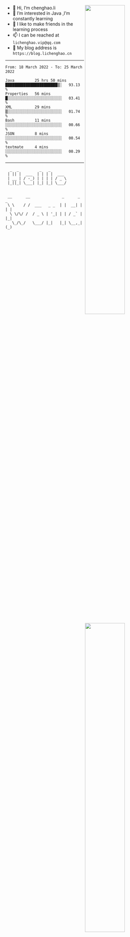 [<img align="right" width="50%" src="https://github-readme-stats.vercel.app/api?username=lichlaughing&show_icons=true">](https://metrics.lecoq.io/ouuan?template=classic)
- 👋 Hi, I’m chenghao.li
- 👀 I’m interested in Java ,I’m constantly learning
- 💞️ I like to make friends in the learning process
- 📫 I can be reached at `lichenghao.vip@qq.com`
- 🔗 My blog address is `https://blog.lichenghao.cn`


------
<!--START_SECTION:waka-->

```text
From: 18 March 2022 - To: 25 March 2022

Java         25 hrs 50 mins  ███████████████████████▒░   93.13 %
Properties   56 mins         █░░░░░░░░░░░░░░░░░░░░░░░░   03.41 %
XML          29 mins         ▒░░░░░░░░░░░░░░░░░░░░░░░░   01.74 %
Bash         11 mins         ░░░░░░░░░░░░░░░░░░░░░░░░░   00.66 %
JSON         8 mins          ░░░░░░░░░░░░░░░░░░░░░░░░░   00.54 %
textmate     4 mins          ░░░░░░░░░░░░░░░░░░░░░░░░░   00.29 %
```

<!--END_SECTION:waka-->

------

[<img align="right" width="50%" src="https://www.clustrmaps.com/map_v2.png?cl=ffffff&w=300&t=tt&d=o2HGaalky8OiHBxnoPq9wPYTNv7qpo8ua9FG06sBqt4&co=2d78ad&ct=ffffff">](https://github.com/lichlaughing)

```
  _  _         _   _       
 | || |  ___  | | | |  ___ 
 | __ | / -_) | | | | / _ \
 |_||_| \___| |_| |_| \___/
                           
```
```
 __      __              _      _     _ 
 \ \    / /  ___   _ _  | |  __| |   | |
  \ \/\/ /  / _ \ | '_| | | / _` |   |_|
   \_/\_/   \___/ |_|   |_| \__,_|   (_)
                                        
```
